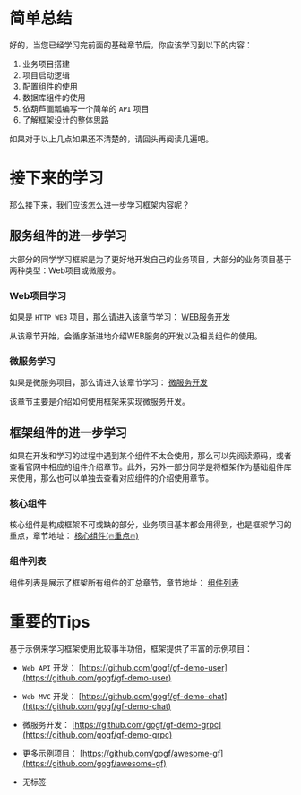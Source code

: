 # 简单总结

好的，当您已经学习完前面的基础章节后，你应该学习到以下的内容：

1. 业务项目搭建
2. 项目启动逻辑
3. 配置组件的使用
4. 数据库组件的使用
5. 依葫芦画瓢编写一个简单的 `API` 项目
6. 了解框架设计的整体思路

如果对于以上几点如果还不清楚的，请回头再阅读几遍吧。

# 接下来的学习

那么接下来，我们应该怎么进一步学习框架内容呢？

## 服务组件的进一步学习

大部分的同学学习框架是为了更好地开发自己的业务项目，大部分的业务项目基于两种类型：Web项目或微服务。

### Web项目学习

如果是 `HTTP WEB` 项目，那么请进入该章节学习： [WEB服务开发](/docs/WEB服务开发/WEB服务开发)

从该章节开始，会循序渐进地介绍WEB服务的开发以及相关组件的使用。

### 微服务学习

如果是微服务项目，那么请进入该章节学习： [微服务开发](/docs/微服务开发/微服务开发)

该章节主要是介绍如何使用框架来实现微服务开发。

## 框架组件的进一步学习

如果在开发和学习的过程中遇到某个组件不太会使用，那么可以先阅读源码，或者查看官网中相应的组件介绍章节。此外，另外一部分同学是将框架作为基础组件库来使用，那么也可以单独去查看对应组件的介绍使用章节。

### 核心组件

核心组件是构成框架不可或缺的部分，业务项目基本都会用得到，也是框架学习的重点，章节地址： [核心组件(🔥重点🔥)](/docs/核心组件/核心组件)

### 组件列表

组件列表是展示了框架所有组件的汇总章节，章节地址： [组件列表](/docs/组件列表/组件列表)

# 重要的Tips

基于示例来学习框架使用比较事半功倍，框架提供了丰富的示例项目：

- `Web API` 开发： [https://github.com/gogf/gf-demo-user](https://github.com/gogf/gf-demo-user)
- `Web MVC` 开发： [https://github.com/gogf/gf-demo-chat](https://github.com/gogf/gf-demo-chat)
- 微服务开发： [https://github.com/gogf/gf-demo-grpc](https://github.com/gogf/gf-demo-grpc)
- 更多示例项目： [https://github.com/gogf/awesome-gf](https://github.com/gogf/awesome-gf)

- 无标签